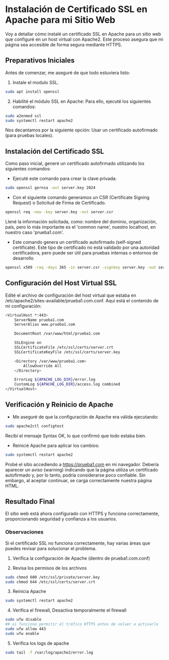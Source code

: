 # Instalación de Certificado SSL en Apache para mi Sitio Web

Voy a detallar cómo instalé un certificado SSL en Apache para un sitio web que configuré en un host virtual con Apache2. Este proceso asegura que mi página sea accesible de forma segura mediante HTTPS.

## Preparativos Iniciales

Antes de comenzar, me aseguré de que todo estuviera listo:

1. Instale el modulo SSL.

```bash
sudo apt install openssl
```

2. Habilité el módulo SSL en Apache: Para ello, ejecuté los siguientes comandos:

```bash
sudo a2enmod ssl
sudo systemctl restart apache2
```

Nos decantamos por la siguiente opción:
Usar un certificado autofirmado (para pruebas locales).

## Instalación del Certificado SSL

Como paso inicial, generé un certificado autofirmado utilizando los siguientes comandos:

- Ejecuté este comando para crear la clave privada:

```bash
sudo openssl gernsa -out server.key 2024
```

- Con el siguiente comando generamos un CSR (Certificate Signing Request) o Solicitud de Firma de Certificado.

```bash
openssl req -new -key server.key -out server.csr
```

Llené la información solicitada, como:
nombre del dominio, organización, país, pero lo más importante es el 'common name', nuestro localhost, en nuestro caso 'prueba1.com'.

- Este comando genera un certificado autofirmado (self-signed certificate). Este tipo de certificado no está validado por una autoridad certificadora, pero puede ser útil para pruebas internas o entornos de desarrollo

```bash
openssl x509 -req -days 365 -in server.csr -signkey server.key -out server.crt
```

## Configuración del Host Virtual SSL

Edité el archivo de configuración del host virtual que estaba en /etc/apache2/sites-available/prueba1.com.conf. Aquí está el contenido de mi configuración:

```bash
<VirtualHost *:443>
    ServerName prueba1.com
    ServerAlias www.prueba1.com

    DocumentRoot /var/www/html/prueba1.com

    SSLEngine on
    SSLCertificateFile /etc/ssl/certs/server.crt
    SSLCertificateKeyFile /etc/ssl/certs/server.key

    <Directory /var/www/prueba1.com>
        AllowOverride All
    </Directory>

    ErrorLog ${APACHE_LOG_DIR}/error.log
    CustomLog ${APACHE_LOG_DIR}/access.log combined
</VirtualHost>
```

## Verificación y Reinicio de Apache

- Me aseguré de que la configuración de Apache era válida ejecutando:

```bash
sudo apache2ctl configtest
```

Recibí el mensaje Syntax OK, lo que confirmó que todo estaba bien.

- Reinicié Apache para aplicar los cambios:

```bash
sudo systemctl restart apache2
```

Probé el sitio accediendo a https://prueba1.com en mi navegador. Debería aparecer un aviso (warning) indicando que la página utiliza un certificado autofirmado y, por lo tanto, podría considerarse poco confiable. Sin embargo, al aceptar continuar, se carga correctamente nuestra página HTML.

## Resultado Final

El sitio web está ahora configurado con HTTPS y funciona correctamente, proporcionando seguridad y confianza a los usuarios.

### Observaciones

Si el certificado SSL no funciona correctamente, hay varias áreas que puedes revisar para solucionar el problema.

1. Verifica la configuración de Apache (dentro de prueba1.com.conf)

2. Revisa los permisos de los archivos

```bash
sudo chmod 600 /etc/ssl/private/server.key
sudo chmod 644 /etc/ssl/certs/server.crt
```

3. Reinicia Apache

```bash
sudo systemctl restart apache2
```

4. Verifica el firewall, Desactiva temporalmente el firewall

```bash
sudo ufw disable
## si funciono permitir el tráfico HTTPS antes de volver a activarlo
sudo ufw allow 443
sudo ufw enable
```

5. Verifica los logs de apache

```bash
sudo tail -f /var/log/apache2/error.log
```
